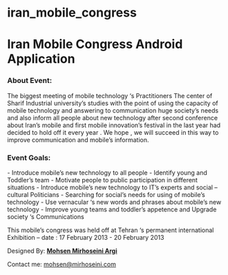 iran_mobile_congress
====================

<h1>Iran Mobile Congress Android Application</h1>

<h3>About Event:</h3>
The biggest meeting of mobile technology ‘s Practitioners
The center of Sharif Industrial university’s studies with the point of using the capacity of mobile technology and answering to communication huge society’s needs and also inform all people about new technology after second conference about Iran’s mobile and first mobile innovation’s festival in the last year had decided to hold off it every year . We hope , we will succeed in this way to improve communication and mobile’s information.

<h3>Event Goals:</h3>
- Introduce mobile’s new technology to all people
- Identify young and Toddler’s team
- Motivate people to public participation in different situations
- Introduce mobile’s new technology to IT’s experts and social – cultural Politicians
- Searching for social’s needs for using of mobile’s technology
- Use vernacular ‘s new words and phrases about mobile’s new technology
- Improve young teams and toddler’s appetence and Upgrade society ‘s Communications

This mobile’s congress was held off at Tehran ‘s permanent international Exhibition – date : 17 February 2013 - 20 February 2013

Designed By: <a href="http://www.mirhoseini.com" target="_blank"><b>Mohsen Mirhoseini Argi</b></a><br />

Contact me: mohsen@mirhoseini.com
